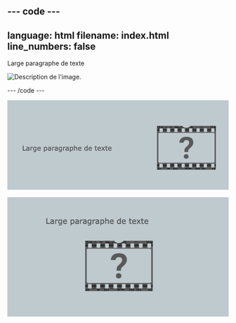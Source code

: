 --- code ---
---
language: html
filename: index.html
line_numbers: false
---

<section class="wrap">
    <div class="wide">
        <p>Large paragraphe de texte</p>
    </div>
    <img class="narrow" src="placeholder.png" alt="Description de l'image.">
</section>

--- /code ---

![Un texte large à gauche d'une image étroite.](images/wide-text-inline.png)

![Un texte large au-dessus d'une image étroite.](images/wide-text-vertical.png)

